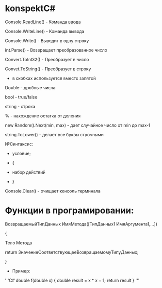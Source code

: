 # konspektC#

Console.ReadLine() - Команда ввода

Console.WriteLine() - Команда вывода

Console.Write() - Выводит в одну строку

int.Parse() - Возвращает преобразованное число

Convert.ToInt32() - Преобразует в число

Convet.ToString() - Преобразует в строку

+ в скобках используется вместо запятой

Double - дробные числа

bool - true/false

string - строка

% - нахождение остатка от деления

new Random().Next(min, max) - дает случайное число от min до max-1

string.ToLower() - делает все буквы строчными

№Синтаксис:

* условие;

* {

* набор действий
 
* }

Console.Clear() - очищает консоль терминала

# Функции в програмировании:

ВoзвращаемыйТипДанных ИмяМетода([ТипДанных1 ИмяАргумента1,...])

{

Тело Метода

return ЗначениеСоответствующееВозвращаемомуТипуДанных;

}

* Пример:

'''C#
double f(double x)
{
double result = x * x + 1;
return result
}
'''
